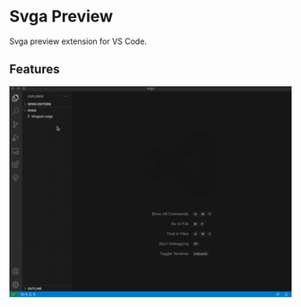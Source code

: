 # Svga Preview

Svga preview extension for VS Code.

## Features

![svga preview](https://raw.githubusercontent.com/Nomeleel/Assets/master/vs_code_extension_collection/markdown/svga-preview/svga.gif)